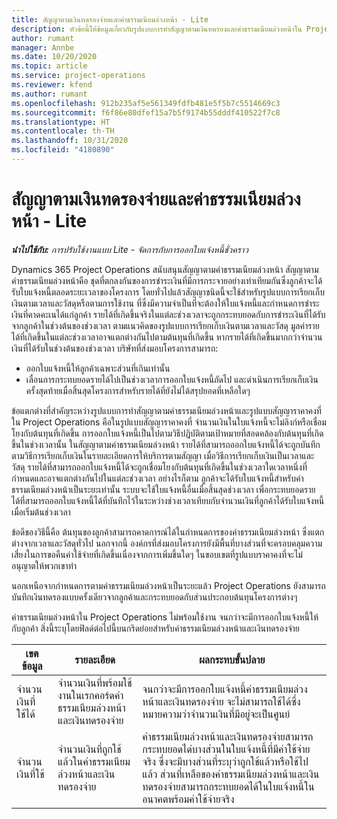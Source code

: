 ```yaml
---
title: สัญญาตามเงินทดรองจ่ายและค่าธรรมเนียมล่วงหน้า - Lite
description: หัวข้อนี้ให้ข้อมูลเกี่ยวกับรูปแบบการทำสัญญาตามเงินทดรองและค่าธรรมเนียมล่วงหน้าใน Project Operations
author: rumant
manager: Annbe
ms.date: 10/20/2020
ms.topic: article
ms.service: project-operations
ms.reviewer: kfend
ms.author: rumant
ms.openlocfilehash: 912b235af5e561349fdfb481e5f5b7c5514669c3
ms.sourcegitcommit: f6f86e80dfef15a7b5f9174b55dddf410522f7c8
ms.translationtype: HT
ms.contentlocale: th-TH
ms.lasthandoff: 10/31/2020
ms.locfileid: "4180890"
---
```

# <a name="advances-and-retainer-based-contracts---lite"></a>สัญญาตามเงินทดรองจ่ายและค่าธรรมเนียมล่วงหน้า - Lite


_**นำไปใช้กับ:** การปรับใช้งานแบบ Lite - จัดการกับการออกใบแจ้งหนี้ชั่วคราว_

Dynamics 365 Project Operations สนับสนุนสัญญาตามค่าธรรมเนียมล่วงหน้า สัญญาตามค่าธรรมเนียมล่วงหน้าคือ ชุดที่ตกลงกันของการชำระเงินที่มีการกระจายอย่างเท่าเทียมกันซึ่งลูกค้าจะได้รับใบแจ้งหนี้ตลอดระยะเวลาของโครงการ โดยทั่วไปแล้วสัญญาชนิดนี้จะใช้สำหรับรูปแบบการเรียกเก็บเงินตามเวลาและวัสดุหรือตามการใช้งาน ที่ซึ่งมีความจำเป็นที่จะต้องให้ใบแจ้งหนี้และกำหนดการชำระเงินที่คาดคะเนได้แก่ลูกค้า รายได้ที่เกิดขึ้นจริงในแต่ละช่วงเวลาจะถูกกระทบยอดกับการชำระเงินที่ได้รับจากลูกค้าในช่วงต้นของช่วงเวลา ตามแนวคิดของรูปแบบการเรียกเก็บเงินตามเวลาและวัสดุ มูลค่ารายได้ที่เกิดขึ้นในแต่ละช่วงเวลาอาจแตกต่างกันไปตามต้นทุนที่เกิดขึ้น หากรายได้ที่เกิดขึ้นมากกว่าจำนวนเงินที่ได้รับในช่วงต้นของช่วงเวลา บริษัทที่ส่งมอบโครงการสามารถ:

- ออกใบแจ้งหนี้ให้ลูกค้าเฉพาะส่วนที่เกินเท่านั้น 
- เลื่อนการกระทบยอดรายได้ไปเป็นช่วงเวลาการออกใบแจ้งหนี้ถัดไป และดำเนินการเรียกเก็บเงินครั้งสุดท้ายเมื่อสิ้นสุดโครงการสำหรับรายได้ที่ยังไม่ได้สรุปยอดที่เหลือใดๆ

ข้อแตกต่างที่สำคัญระหว่างรูปแบบการทำสัญญาตามค่าธรรมเนียมล่วงหน้าและรูปแบบสัญญาราคาคงที่ใน Project Operations คือในรูปแบบสัญญาราคาคงที่ จำนวนเงินในใบแจ้งหนี้จะไม่ลิงก์หรือเชื่อมโยงกับต้นทุนที่เกิดขึ้น การออกใบแจ้งหนี้เป็นไปตามวิธีปฏิบัติตามเป้าหมายที่สอดคล้องกับต้นทุนที่เกิดขึ้นในช่วงเวลานั้น ในสัญญาตามค่าธรรมเนียมล่วงหน้า รายได้ที่สามารถออกใบแจ้งหนี้ได้จะถูกบันทึกตามวิธีการเรียกเก็บเงินในรายละเอียดการให้บริการตามสัญญา เมื่อวิธีการเรียกเก็บเงินเป็นเวลาและวัสดุ รายได้ที่สามารถออกใบแจ้งหนี้ได้จะถูกเชื่อมโยงกับต้นทุนที่เกิดขึ้นในช่วงเวลาใดเวลาหนึ่งที่กำหนดและอาจแตกต่างกันไปในแต่ละช่วงเวลา อย่างไรก็ตาม ลูกค้าจะได้รับใบแจ้งหนี้สำหรับค่าธรรมเนียมล่วงหน้าเป็นระยะเท่านั้น ระบบจะใช้ใบแจ้งหนี้อื่นเมื่อสิ้นสุดช่วงเวลา เพื่อกระทบยอดรายได้ที่สามารถออกใบแจ้งหนี้ได้ที่บันทึกไว้ในระหว่างช่วงเวลาเทียบกับจำนวนเงินที่ลูกค้าได้รับใบแจ้งหนี้เมื่อเริ่มต้นช่วงเวลา

ข้อดีของวิธีนี้คือ ต้นทุนของลูกค้าสามารถคาดการณ์ได้ในกำหนดการของค่าธรรมเนียมล่วงหน้า ซึ่งแตกต่างจากเวลาและวัสดุทั่วไป นอกจากนี้ องค์กรที่ส่งมอบโครงการยังมีพื้นที่บางส่วนที่จะครอบคลุมความเสี่ยงในการขอคืนค่าใช้จ่ายที่เกิดขึ้นเนื่องจากการเพิ่มขึ้นใดๆ ในขอบเขตที่รูปแบบราคาคงที่จะไม่อนุญาตให้พวกเขาทำ

นอกเหนือจากกำหนดการตามค่าธรรมเนียมล่วงหน้าเป็นระยะแล้ว Project Operations ยังสามารถบันทึกเงินทดรองแบบครั้งเดียวจากลูกค้าและกระทบยอดกับส่วนประกอบต้นทุนโครงการต่างๆ

ค่าธรรมเนียมล่วงหน้าใน Project Operations ไม่พร้อมใช้งาน จนกว่าจะมีการออกใบแจ้งหนี้ให้กับลูกค้า สิ่งนี้ระบุโดยฟิลด์ต่อไปนี้บนกริดย่อยสำหรับค่าธรรมเนียมล่วงหน้าและเงินทดรองจ่าย

| เขตข้อมูล | รายละเอียด | ผลกระทบขั้นปลาย |
| --- | --- | --- |
| จำนวนเงินที่ใช้ได้ | จำนวนเงินที่พร้อมใช้งานในเรกคอร์ดค่าธรรมเนียมล่วงหน้าและเงินทดรองจ่าย | จนกว่าจะมีการออกใบแจ้งหนี้ค่าธรรมเนียมล่วงหน้าและเงินทดรองจ่าย จะไม่สามารถใช้ได้ซึ่งหมายความว่าจำนวนเงินที่มีอยู่จะเป็นศูนย์ |
| จำนวนเงินที่ใช้ | จำนวนเงินที่ถูกใช้แล้วในค่าธรรมเนียมล่วงหน้าและเงินทดรองจ่าย | ค่าธรรมเนียมล่วงหน้าและเงินทดรองจ่ายสามารถกระทบยอดได่บางส่วนในใบแจ้งหนี้ที่มีค่าใช้จ่ายจริง ซึ่งจะมีบางส่วนที่ระบุว่าถูกใช้แล้วหรือใช้ไปแล้ว ส่วนที่เหลือของค่าธรรมเนียมล่วงหน้าและเงินทดรองจ่ายสามารถกระทบยอดได้ในใบแจ้งหนี้ในอนาคตพร้อมค่าใช้จ่ายจริง |

